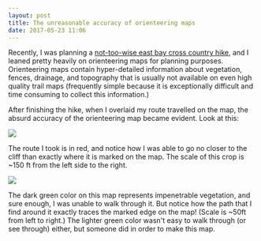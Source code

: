 ```yaml
---
layout: post
title: The unreasonable accuracy of orienteering maps
date: 2017-05-23 11:06
---
```



Recently, I was planning a [not-too-wise east bay cross country hike](http://subject.space/gpx-poem.html), and I leaned pretty heavily on orienteering maps for planning purposes. Orienteering maps contain hyper-detailed information about vegetation, fences, drainage, and topography that is usually not available on even high quality trail maps (frequently simple because it is exceptionally difficult and time consuming to collect this information.)

After finishing the hike, when I overlaid my route travelled on the map, the absurd accuracy of the orienteering map became evident. Look at this:

<img src="/uploads/2017/05/23/Screen%20Shot%202017-04-27%20at%2010.52.22%20PM-1.png" class="">

The route I took is in red, and notice how I was able to go no closer to the cliff than exactly where it is marked on the map. The scale of this crop is ~150 ft from the left side to the right.

<img src="/uploads/2017/05/23/Screen%20Shot%202017-04-27%20at%2010.57.41%20PM-1.png" class=" forestry--left forestry--none" style="float: none;">

The dark green color on this map represents impenetrable vegetation, and sure enough, I was unable to walk through it. But notice how the path that I find around it exactly traces the marked edge on the map! (Scale is ~50ft from left to right.) The lighter green color wasn't easy to walk through (or see through) either, but someone did in order to make this map.